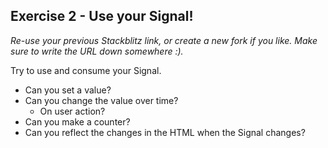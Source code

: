 ## Exercise 2 - Use your Signal!

*Re-use your previous Stackblitz link, or create a new fork if you like. Make sure to write the URL down somewhere :).*

Try to use and consume your Signal.
- Can you set a value? 
- Can you change the value over time? 
  - On user action? 
- Can you make a counter? 
- Can you reflect the changes in the HTML when the Signal changes?
